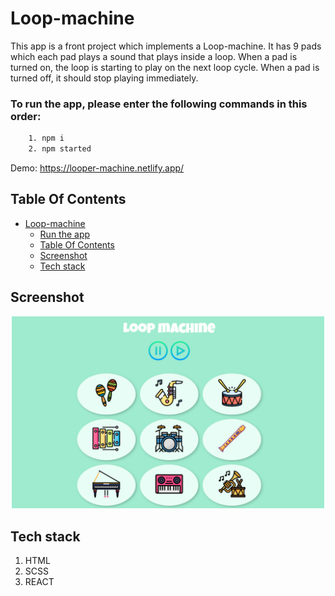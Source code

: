 # Loop-machine
This app is a front project which implements a Loop-machine. 
It has 9 pads which each pad plays a sound that plays inside a loop.
When a pad is turned on, the loop is starting to play on the next loop cycle.
When a pad is turned off, it should stop playing immediately.

### To run the app, please enter the following commands in this order:
```sh
    1. npm i
    2. npm started
```

Demo: https://looper-machine.netlify.app/

## Table Of Contents
- [Loop-machine](#loop-machine)
    - [Run the app](#to-run-the-app-please-enter-the-following-commands-in-this-order)
  - [Table Of Contents](#table-of-contents)
  - [Screenshot](#screenshot)
  - [Tech stack](#tech-stack)
  
## Screenshot
<p align="center"><img src="./src/assets/images/loopmachine%20screenshot%20.png" width="500" /></p>

## Tech stack
1. HTML
2. SCSS
3. REACT

